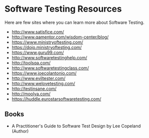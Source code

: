 # Software Testing Resources
Here are few sites where you can learn more about Software Testing.
- http://www.satisfice.com/
- http://www.qamentor.com/wisdom-center/blog/
- https://www.ministryoftesting.com/
- https://dojo.ministryoftesting.com/
- https://www.guru99.com/
- http://www.softwaretestinghelp.com/
- http://toolsqa.com/
- http://www.softwaretestingclass.com/
- https://www.joecolantonio.com/
- http://www.eviltester.com/
- http://www.welovetesting.com/
- http://testinsane.com/
- http://moolya.com/
- https://huddle.eurostarsoftwaretesting.com/

## Books
- A Practitioner's Guide to Software Test Design by Lee Copeland (Author)

